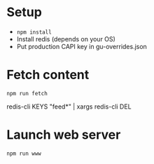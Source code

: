 Setup
=====

- `npm install`
- Install redis (depends on your OS)
- Put production CAPI key in gu-overrides.json

Fetch content
=============

`npm run fetch`

redis-cli KEYS "feed*" | xargs redis-cli DEL

Launch web server
=================

`npm run www`
